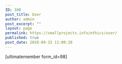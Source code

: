 ```yaml
---
ID: 100
post_title: User
author: admin
post_excerpt: ""
layout: page
permalink: https://smallprojects.info/ethics/user/
published: true
post_date: 2018-09-15 11:00:28
---
```

[ultimatemember form_id=98]